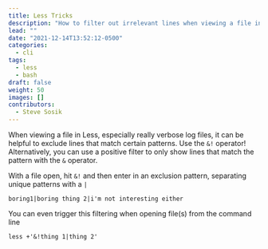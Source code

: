 ```yaml
---
title: Less Tricks
description: "How to filter out irrelevant lines when viewing a file in less"
lead: ""
date: "2021-12-14T13:52:12-0500"
categories:
  - cli
tags:
  - less
  - bash
draft: false
weight: 50
images: []
contributors:
  - Steve Sosik
---
```


When viewing a file in Less, especially really verbose log files, it can be
helpful to exclude lines that match certain patterns. Use the `&!` operator!
Alternatively, you can use a positive filter to only show lines that match the
pattern with the `&` operator.

With a file open, hit `&!` and then enter in an exclusion pattern, separating
unique patterns with a `|`

    boring1|boring thing 2|i'm not interesting either

You can even trigger this filtering when opening file(s) from the command line

    less +'&!thing 1|thing 2'

